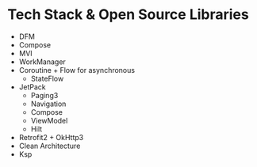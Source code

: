 # Tech Stack & Open Source Libraries
- DFM
- Compose
- MVI
- WorkManager
- Coroutine + Flow for asynchronous
  - StateFlow
- JetPack
  - Paging3
  - Navigation
  - Compose
  - ViewModel
  - Hilt
- Retrofit2 + OkHttp3
- Clean Architecture
- Ksp
